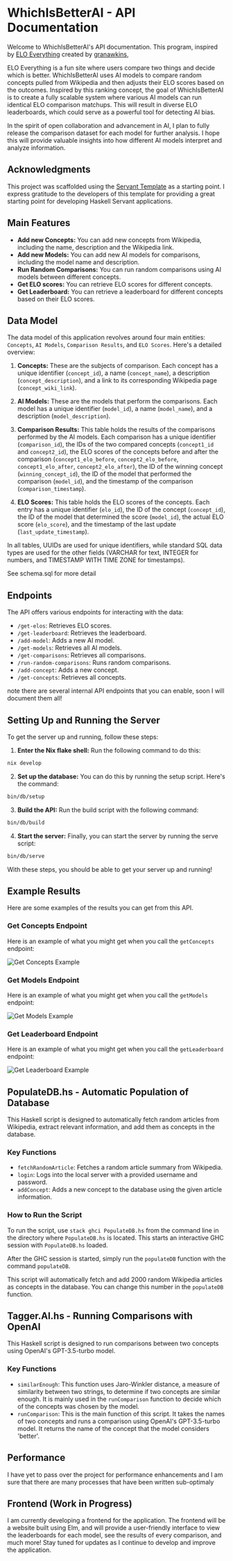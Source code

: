 # WhichIsBetterAI - API Documentation

Welcome to WhichIsBetterAI's API documentation. This program, inspired by [ELO Everything](https://eloeverything.co/) created by [granawkins](http://twitter.com/granawkins), 

ELO Everything is a fun site where users compare two things and decide which is better. WhichIsBetterAI uses AI models to compare random concepts pulled from Wikipedia and then adjusts their ELO scores based on the outcomes. Inspired by this ranking concept, the goal of WhichIsBetterAI is to create a fully scalable system where various AI models can run identical ELO comparison matchups. This will result in diverse ELO leaderboards, which could serve as a powerful tool for detecting AI bias.

In the spirit of open collaboration and advancement in AI, I plan to fully release the comparison dataset for each model for further analysis. I hope this will provide valuable insights into how different AI models interpret and analyze information.


## Acknowledgments

This project was scaffolded using the [Servant Template](https://github.com/tweag/servant-template) as a starting point. I express  gratitude to the developers of this template for providing a great starting point for developing Haskell Servant applications.

## Main Features

- **Add new Concepts:** You can add new concepts from Wikipedia, including the name, description and the Wikipedia link.
- **Add new Models:** You can add new AI models for comparisons, including the model name and description.
- **Run Random Comparisons:** You can run random comparisons using AI models between different concepts.
- **Get ELO scores:** You can retrieve ELO scores for different concepts.
- **Get Leaderboard:** You can retrieve a leaderboard for different concepts based on their ELO scores.

## Data Model

The data model of this application revolves around four main entities: `Concepts`, `AI Models`, `Comparison Results`, and `ELO Scores`. Here's a detailed overview:

1. **Concepts:** These are the subjects of comparison. Each concept has a unique identifier (`concept_id`), a name (`concept_name`), a description (`concept_description`), and a link to its corresponding Wikipedia page (`concept_wiki_link`). 

2. **AI Models:** These are the models that perform the comparisons. Each model has a unique identifier (`model_id`), a name (`model_name`), and a description (`model_description`).

3. **Comparison Results:** This table holds the results of the comparisons performed by the AI models. Each comparison has a unique identifier (`comparison_id`), the IDs of the two compared concepts (`concept1_id` and `concept2_id`), the ELO scores of the concepts before and after the comparison (`concept1_elo_before`, `concept2_elo_before`, `concept1_elo_after`, `concept2_elo_after`), the ID of the winning concept (`winning_concept_id`), the ID of the model that performed the comparison (`model_id`), and the timestamp of the comparison (`comparison_timestamp`).

4. **ELO Scores:** This table holds the ELO scores of the concepts. Each entry has a unique identifier (`elo_id`), the ID of the concept (`concept_id`), the ID of the model that determined the score (`model_id`), the actual ELO score (`elo_score`), and the timestamp of the last update (`last_update_timestamp`).

In all tables, UUIDs are used for unique identifiers, while standard SQL data types are used for the other fields (VARCHAR for text, INTEGER for numbers, and TIMESTAMP WITH TIME ZONE for timestamps).

See schema.sql for more detail


## Endpoints

The API offers various endpoints for interacting with the data:

- `/get-elos`: Retrieves ELO scores.
- `/get-leaderboard`: Retrieves the leaderboard.
- `/add-model`: Adds a new AI model.
- `/get-models`: Retrieves all AI models.
- `/get-comparisons`: Retrieves all comparisons.
- `/run-random-comparisons`: Runs random comparisons.
- `/add-concept`: Adds a new concept.
- `/get-concepts`: Retrieves all concepts.

note there are several internal API endpoints that you can enable, soon I will document them all!

## Setting Up and Running the Server

To get the server up and running, follow these steps:

1. **Enter the Nix flake shell:** Run the following command to do this:

```bash
nix develop
```

2. **Set up the database:** You can do this by running the setup script. Here's the command:

```bash
bin/db/setup
```

3. **Build the API:** Run the build script with the following command:

```bash
bin/db/build
```

4. **Start the server:** Finally, you can start the server by running the serve script:

```bash
bin/db/serve
```

With these steps, you should be able to get your server up and running!

## Example Results

Here are some examples of the results you can get from this API.

### Get Concepts Endpoint

Here is an example of what you might get when you call the `getConcepts` endpoint:

![Get Concepts Example](getConcepts.png)

### Get Models Endpoint

Here is an example of what you might get when you call the `getModels` endpoint:

![Get Models Example](getModels.png)

### Get Leaderboard Endpoint

Here is an example of what you might get when you call the `getLeaderboard` endpoint:

![Get Leaderboard Example](getLeaderboard.png)


## PopulateDB.hs - Automatic Population of Database

This Haskell script is designed to automatically fetch random articles from Wikipedia, extract relevant information, and add them as concepts in the database.

### Key Functions

- `fetchRandomArticle`: Fetches a random article summary from Wikipedia.
- `login`: Logs into the local server with a provided username and password.
- `addConcept`: Adds a new concept to the database using the given article information.

### How to Run the Script

To run the script, use `stack ghci PopulateDB.hs` from the command line in the directory where `PopulateDB.hs` is located. This starts an interactive GHC session with `PopulateDB.hs` loaded.

After the GHC session is started, simply run the `populateDB` function with the command `populateDB`.

This script will automatically fetch and add 2000 random Wikipedia articles as concepts in the database. You can change this number in the `populateDB` function.

## Tagger.AI.hs - Running Comparisons with OpenAI

This Haskell script is designed to run comparisons between two concepts using OpenAI's GPT-3.5-turbo model. 

### Key Functions

- `similarEnough`: This function uses Jaro-Winkler distance, a measure of similarity between two strings, to determine if two concepts are similar enough. It is mainly used in the `runComparison` function to decide which of the concepts was chosen by the model.
- `runComparison`: This is the main function of this script. It takes the names of two concepts and runs a comparison using OpenAI's GPT-3.5-turbo model. It returns the name of the concept that the model considers 'better'. 


## Performance

I have yet to pass over the project for performance enhancements and I am sure that there are many processes that have been written sub-optimaly


## Frontend (Work in Progress)
I am currently developing a frontend for the application. The frontend will be a website built using Elm, and will provide a user-friendly interface to view the leaderboards for each model, see the results of every comparison, and much more!
Stay tuned for updates as I continue to develop and improve the application.
